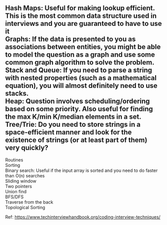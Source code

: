 Hash Maps: Useful for making lookup efficient. This is the most common data structure used in interviews and you are guaranteed to have to use it  
Graphs: If the data is presented to you as associations between entities, you might be able to model the question as a graph and use some common graph algorithm to solve the problem.  
Stack and Queue: If you need to parse a string with nested properties (such as a mathematical equation), you will almost definitely need to use stacks.  
Heap: Question involves scheduling/ordering based on some priority. Also useful for finding the max K/min K/median elements in a set.  
Tree/Trie: Do you need to store strings in a space-efficient manner and look for the existence of strings (or at least part of them) very quickly?  
  -  
Routines  
Sorting  
Binary search: Useful if the input array is sorted and you need to do faster than O(n) searches  
Sliding window  
Two pointers  
Union find  
BFS/DFS  
Traverse from the back  
Topological Sorting  


Ref: https://www.techinterviewhandbook.org/coding-interview-techniques/
